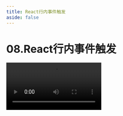 ```yaml
---
title: React行内事件触发
aside: false
---
```


# 08.React行内事件触发

<video autoplay src="http://qn.chinavanes.com/interview/react-interview/08.React行内事件触发.mp4" controls controlsList="nodownload" width="50%"/>

